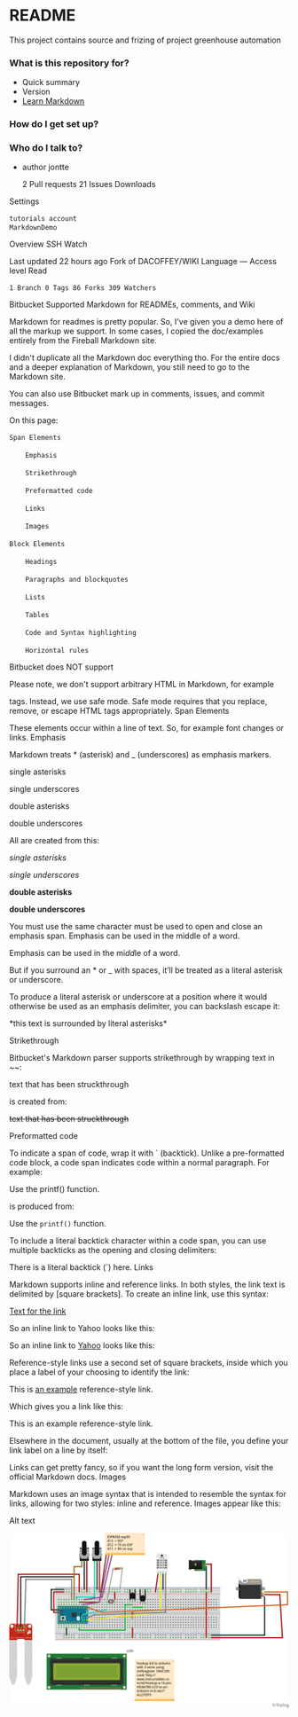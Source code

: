 # README #

This project contains source and frizing of project greenhouse automation

### What is this repository for? ###

* Quick summary
* Version
* [Learn Markdown](https://bitbucket.org/tutorials/markdowndemo)

### How do I get set up? ###



### Who do I talk to? ###

* author jontte

    2 Pull requests
    21 Issues
    Downloads

Settings

    tutorials account
    MarkdownDemo

Overview
SSH
Watch

Last updated
    22 hours ago 
Fork of
    DACOFFEY/WIKI 
Language
    — 
Access level
    Read 

    1 Branch 0 Tags 86 Forks 309 Watchers 

Bitbucket Supported Markdown for READMEs, comments, and Wiki

Markdown for readmes is pretty popular. So, I've given you a demo here of all the markup we support. In some cases, I copied the doc/examples entirely from the Fireball Markdown site.

I didn't duplicate all the Markdown doc everything tho. For the entire docs and a deeper explanation of Markdown, you still need to go to the Markdown site.

You can also use Bitbucket mark up in comments, issues, and commit messages.

On this page:

    Span Elements

        Emphasis

        Strikethrough

        Preformatted code

        Links

        Images

    Block Elements

        Headings

        Paragraphs and blockquotes

        Lists

        Tables

        Code and Syntax highlighting

        Horizontal rules

Bitbucket does NOT support

Please note, we don't support arbitrary HTML in Markdown, for example <table> tags. Instead, we use safe mode. Safe mode requires that you replace, remove, or escape HTML tags appropriately.
Span Elements

These elements occur within a line of text. So, for example font changes or links.
Emphasis

Markdown treats * (asterisk) and _ (underscores) as emphasis markers.

single asterisks

single underscores

double asterisks

double underscores

All are created from this:

*single asterisks*

_single underscores_

**double asterisks**

__double underscores__

You must use the same character must be used to open and close an emphasis span. Emphasis can be used in the middle of a word.

Emphasis can be used in the mi*dd*le of a word.

But if you surround an * or _ with spaces, it’ll be treated as a literal asterisk or underscore.

To produce a literal asterisk or underscore at a position where it would otherwise be used as an emphasis delimiter, you can backslash escape it:

\*this text is surrounded by literal asterisks\*

Strikethrough

Bitbucket's Markdown parser supports strikethrough by wrapping text in ~~:

text that has been struckthrough

is created from:

~~text that has been struckthrough~~

Preformatted code

To indicate a span of code, wrap it with ` (backtick). Unlike a pre-formatted code block, a code span indicates code within a normal paragraph. For example:

Use the printf() function.

is produced from:

Use the `printf()` function.

To include a literal backtick character within a code span, you can use multiple backticks as the opening and closing delimiters:

There is a literal backtick (`) here.
Links

Markdown supports inline and reference links. In both styles, the link text is delimited by [square brackets]. To create an inline link, use this syntax:

[ Text for the link ](URL)

So an inline link to Yahoo looks like this:

So an inline link to [Yahoo](http://www.yahoo.com) looks like this:

Reference-style links use a second set of square brackets, inside which you place a label of your choosing to identify the link:

This is [an example][id] reference-style link.

Which gives you a link like this:

This is an example reference-style link.

Elsewhere in the document, usually at the bottom of the file, you define your link label on a line by itself:

[id]: http://example.com/  "Optional Title Here"

Links can get pretty fancy, so if you want the long form version, visit the official Markdown docs.
Images

Markdown uses an image syntax that is intended to resemble the syntax for links, allowing for two styles: inline and reference. Images appear like this:

Alt text

![Alt text](greenhouse_bb.png)